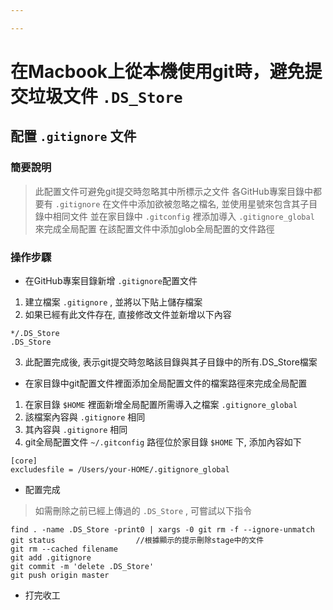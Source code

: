 ```yaml
---

---
```


# 在Macbook上從本機使用git時，避免提交垃圾文件 ```.DS_Store```

## 配置 ```.gitignore``` 文件

### 簡要說明

> 此配置文件可避免git提交時忽略其中所標示之文件
> 各GitHub專案目錄中都要有 ```.gitignore```
> 在文件中添加欲被忽略之檔名, 並使用星號來包含其子目錄中相同文件
> 並在家目錄中 ```.gitconfig``` 裡添加導入 ```.gitignore_global``` 來完成全局配置
> 在該配置文件中添加glob全局配置的文件路徑

### 操作步驟

- 在GitHub專案目錄新增 ```.gitignore```配置文件

1.  建立檔案 ```.gitignore``` , 並將以下貼上儲存檔案
2.  如果已經有此文件存在, 直接修改文件並新增以下內容

```
*/.DS_Store
.DS_Store
```

3. 此配置完成後, 表示git提交時忽略該目錄與其子目錄中的所有.DS_Store檔案

- 在家目錄中git配置文件裡面添加全局配置文件的檔案路徑來完成全局配置 

1.  在家目錄 ```$HOME``` 裡面新增全局配置所需導入之檔案 ```.gitignore_global```
2.  該檔案內容與 ```.gitignore``` 相同
3.  其內容與 ```.gitignore``` 相同
4.  git全局配置文件 ```~/.gitconfig``` 路徑位於家目錄 ```$HOME``` 下, 添加內容如下

```
[core] 
excludesfile = /Users/your-HOME/.gitignore_global
```

- 配置完成

> 如需刪除之前已經上傳過的 ```.DS_Store``` , 可嘗試以下指令

```
find . -name .DS_Store -print0 | xargs -0 git rm -f --ignore-unmatch
git status                  //根據顯示的提示刪除stage中的文件
git rm --cached filename
git add .gitignore
git commit -m 'delete .DS_Store'
git push origin master
```

- 打完收工
